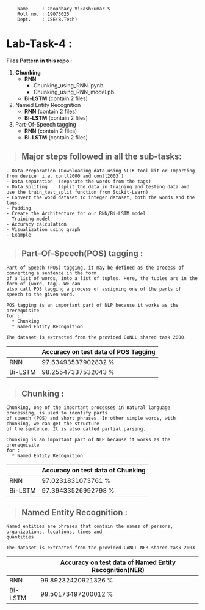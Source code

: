 ``` 
    Name     : Choudhary Vikashkumar S
    Roll no. : 19075025
    Dept.    : CSE(B.Tech)
```


# **Lab-Task-4** :




**Files Pattern in this repo :**

1. **Chunking**
   - **RNN**
      - Chunking_using_RNN.ipynb
      - Chunking_using_RNN_model.pb
   - **Bi-LSTM** (contain 2 files)
2. Named Entity Recognition
   - **RNN** (contain 2 files)
   - **Bi-LSTM** (contain 2 files)
3. Part-Of-Speech tagging
   - **RNN** (contain 2 files)
   - **Bi-LSTM** (contain 2 files)

> ## Major steps followed in all the sub-tasks:
```
- Data Preparation (Downloading data using NLTK tool kit or Importing from device  i.e. conll2000 and conll2003 )
- Data separation  (separate the words from the tags)
- Data Spliting    (split the data in training and testing data and use the train_test_split function from Scikit-Learn)
- Convert the word dataset to integer dataset, both the words and the tags.
- Padding 
- Create the Architecture for our RNN/Bi-LSTM model
- Training model
- Accuracy calculation
- Visualization using graph
- Example
```

> ## Part-Of-Speech(POS) tagging :
```
Part-of-Speech (POS) tagging, it may be defined as the process of converting a sentence in the form 
of a list of words, into a list of tuples. Here, the tuples are in the form of (word, tag). We can 
also call POS tagging a process of assigning one of the parts of speech to the given word.

POS tagging is an important part of NLP because it works as the prerequisite 
for :
  * Chunking
  * Named Entity Recognition

The dataset is extracted from the provided CoNLL shared task 2000.

```
 
|  | **Accuracy on test data of POS Tagging** |
|------ |---------|
| RNN | 97.63493537902832 % |
| Bi-LSTM | 98.25547337532043 % |


> ## Chunking :
```
Chunking, one of the important processes in natural language processing, is used to identify parts 
of speech (POS) and short phrases. In other simple words, with chunking, we can get the structure 
of the sentence. It is also called partial parsing.

Chunking is an important part of NLP because it works as the prerequisite 
for :
  * Named Entity Recognition

```

|  | **Accuracy on test data of Chunking** |
|------ |---------|
| RNN | 97.0231831073761 % |
| Bi-LSTM | 97.39433526992798 % |

> ## Named Entity Recognition :
```
Named entities are phrases that contain the names of persons, organizations, locations, times and 
quantities.

The dataset is extracted from the provided CoNLL NER shared task 2003
```
|  | **Accuracy on test data of Named Entity Recognition(NER)** |
|------ |---------|
| RNN | 99.89232420921326 % |
| Bi-LSTM | 99.50173497200012 % |
